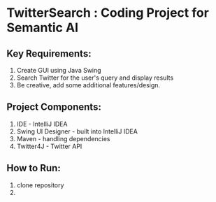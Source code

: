 # TwitterSearch : Coding Project for Semantic AI

## Key Requirements:
1. Create GUI using Java Swing
2. Search Twitter for the user's query and display results
3. Be creative, add some additional features/design. 

## Project Components: 
1. IDE -  IntelliJ IDEA
2. Swing UI Designer - built into IntelliJ IDEA
3. Maven - handling dependencies
4. Twitter4J - Twitter API

## How to Run:
1. clone repository
2. 
